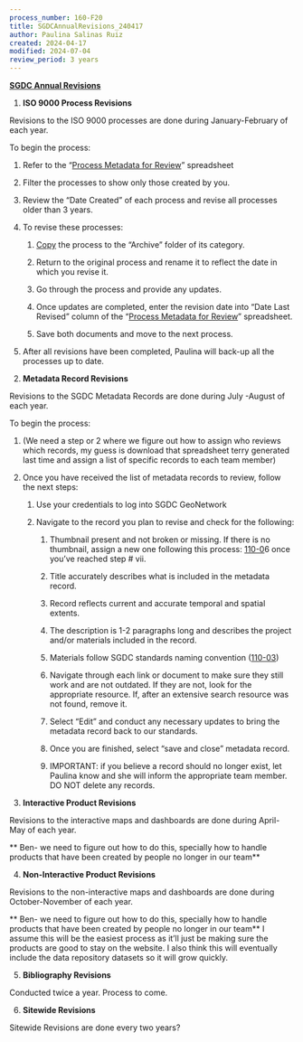 ```yaml
---
process_number: 160-F20
title: SGDCAnnualRevisions_240417
author: Paulina Salinas Ruiz
created: 2024-04-17
modified: 2024-07-04
review_period: 3 years
---
```


**<u>SGDC Annual Revisions</u>**

1.  **ISO 9000 Process Revisions**

Revisions to the ISO 9000 processes are done during <span class="mark">January-February</span> of each year.

To begin the process:

1.  Refer to the “[Process Metadata for Review](https://pacificsalmonfoundation-my.sharepoint.com/:x:/g/personal/psalinasruiz_psf_ca/ESFI95z2Q9VEifi2iB0TP4oB9NBLaVPKsD1jDh3tMjcPeg?e=KTbW4o)” spreadsheet

2.  Filter the processes to show only those created by you.

3.  Review the “Date Created” of each process and revise all processes older than <span class="mark">3 years.</span>

4.  To revise these processes:

    1.  <u>Copy</u> the process to the “Archive” folder of its category.

    2.  Return to the original process and rename it to reflect the date in which you revise it.

    3.  Go through the process and provide any updates.

    4.  Once updates are completed, enter the revision date into “Date Last Revised” column of the “[Process Metadata for Review](https://pacificsalmonfoundation-my.sharepoint.com/:x:/g/personal/psalinasruiz_psf_ca/ESFI95z2Q9VEifi2iB0TP4oB9NBLaVPKsD1jDh3tMjcPeg?e=KTbW4o)” spreadsheet.

    5.  Save both documents and move to the next process.

5.  After all revisions have been completed, Paulina will back-up all the processes up to date.

<!-- -->

2.  **Metadata Record Revisions**

Revisions to the SGDC Metadata Records are done during <span class="mark">July -August</span> of each year.

To begin the process:

1.  <span class="mark">(We need a step or 2 where we figure out how to assign who reviews which records, my guess is download that spreadsheet terry generated last time and assign a list of specific records to each team member)</span>

2.  Once you have received the list of metadata records to review, follow the next steps:

    1.  Use your credentials to log into SGDC GeoNetwork

    2.  Navigate to the record you plan to revise and check for the following:

        1.  Thumbnail present and not broken or missing. If there is no thumbnail, assign a new one following this process: [110-0](https://pacificsalmonfoundation-my.sharepoint.com/:w:/g/personal/psalinasruiz_psf_ca/EQdIk9uxw4dLhZiYUZNMFgkBGcktBKNOGNw0tCPr_BFmhg?e=2AAiAj)6 once you’ve reached step \# vii.

        2.  Title accurately describes what is included in the metadata record.

        3.  Record reflects current and accurate temporal and spatial extents.

        4.  The description is 1-2 paragraphs long and describes the project and/or materials included in the record.

        5.  Materials follow SGDC standards naming convention ([110-03](https://pacificsalmonfoundation-my.sharepoint.com/:w:/g/personal/psalinasruiz_psf_ca/EdlYTBgfCqdKmNgEIY6JqQMBPIXGjcBLzHHX4_E26C1nHg?e=if2brE))

        6.  Navigate through each link or document to make sure they still work and are not outdated. If they are not, look for the appropriate resource. If, after an extensive search resource was not found, remove it.

        7.  Select “Edit” and conduct any necessary updates to bring the metadata record back to our standards.

        8.  Once you are finished, select “save and close” metadata record.

        9.  IMPORTANT: if you believe a record should no longer exist, let Paulina know and she will inform the appropriate team member. DO NOT delete any records.

<!-- -->

3.  **Interactive Product Revisions**

Revisions to the interactive maps and dashboards are done during <span class="mark">April-May</span> of each year.

<span class="mark">\*\* Ben- we need to figure out how to do this, specially how to handle products that have been created by people no longer in our team\*\*</span>

4.  **Non-Interactive Product Revisions**

Revisions to the non-interactive maps and dashboards are done during <span class="mark">October-November</span> of each year.

<span class="mark">\*\* Ben- we need to figure out how to do this, specially how to handle products that have been created by people no longer in our team\*\*</span> I assume this will be the easiest process as it’ll just be making sure the products are good to stay on the website. I also think this will eventually include the data repository datasets so it will grow quickly.

5.  **Bibliography Revisions**

Conducted twice a year. Process to come.

6.  **Sitewide Revisions**

Sitewide Revisions are <span class="mark">done every two years?</span>
